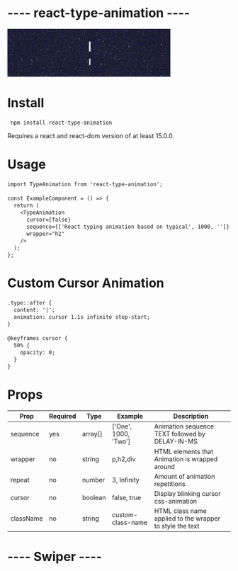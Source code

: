 # ---- react-type-animation ----

![](https://github.com/SilaghiArcadis/Portfolio/blob/master/typeanimation.gif)

# Install

     npm install react-type-animation
Requires a react and react-dom version of at least 15.0.0.

# Usage

    import TypeAnimation from 'react-type-animation';

    const ExampleComponent = () => {
      return (
        <TypeAnimation
          cursor={false}
          sequence={['React typing animation based on typical', 1000, '']}
          wrapper="h2"
        />
      );
    };
# Custom Cursor Animation

    .type::after {
      content: '|';
      animation: cursor 1.1s infinite step-start;
    }

    @keyframes cursor {
      50% {
        opacity: 0;
      }
    }
    
# Props

Prop | Required | Type | Example | Description
--- | --- | --- | --- |--- 
sequence | yes | array[] | ['One', 1000, 'Two'] | Animation sequence: TEXT followed by DELAY-IN-MS
wrapper | no | string | p,h2,div | HTML elements that Animation is wrapped around
repeat | no | number | 3, Infinity | Amount of animation repetitions
cursor | no | boolean | false, true | Display blinking cursor css-animation
className | no | string | custom-class-name | HTML class name applied to the wrapper to style the text






# ---- Swiper ----


